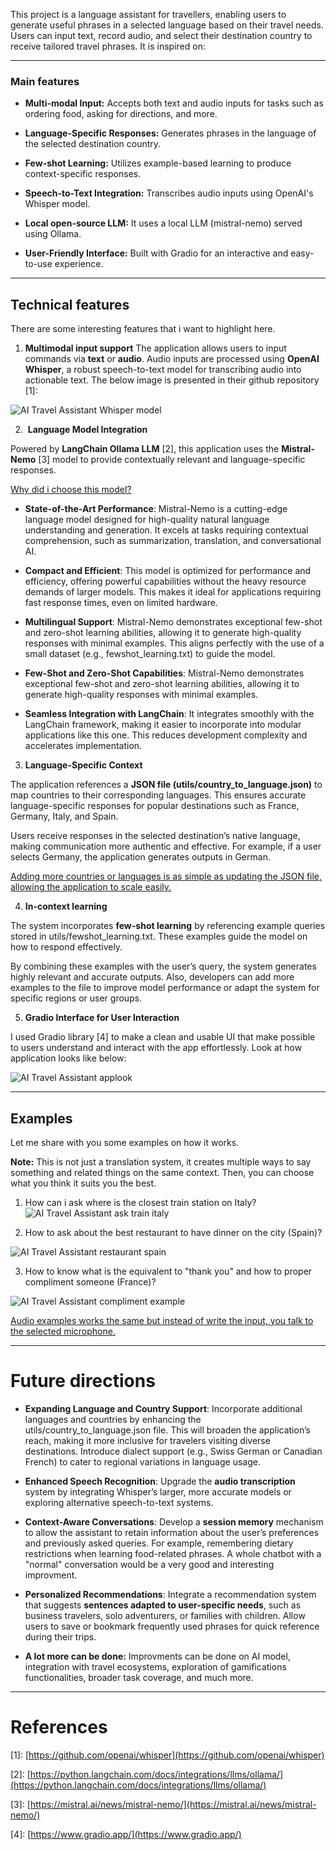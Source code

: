 This project is a language assistant for travellers, enabling users to generate useful phrases in a selected language based on their travel needs. Users can input text, record audio, and select their destination country to receive tailored travel phrases.
It is inspired on: 

---
### Main features

- **Multi-modal Input:** Accepts both text and audio inputs for tasks such as ordering food, asking for directions, and more.

- **Language-Specific Responses:** Generates phrases in the language of the selected destination country.

- **Few-shot Learning:** Utilizes example-based learning to produce context-specific responses.

- **Speech-to-Text Integration:** Transcribes audio inputs using OpenAI's Whisper model.

- **Local open-source LLM:** It uses a local LLM (mistral-nemo) served using Ollama.

- **User-Friendly Interface:** Built with Gradio for an interactive and easy-to-use experience.

---
## Technical features

There are some interesting features that i want to highlight here.

1. **Multimodal input support**
The application allows users to input commands via **text** or **audio**. Audio inputs are processed using **OpenAI Whisper**, a robust speech-to-text model for transcribing audio into actionable text. The below image is presented in their github repository \[1]:

![AI Travel Assistant Whisper model](https://i.imgur.com/pOXeNu3.png)

2.  **Language Model Integration**

Powered by **LangChain Ollama LLM** \[2], this application uses the **Mistral-Nemo** \[3] model to provide contextually relevant and language-specific responses.

<ins>Why did i choose this model?</ins>

- **State-of-the-Art Performance**: Mistral-Nemo is a cutting-edge language model designed for high-quality natural language understanding and generation. It excels at tasks requiring contextual comprehension, such as summarization, translation, and conversational AI.

- **Compact and Efficient**: This model is optimized for performance and efficiency, offering powerful capabilities without the heavy resource demands of larger models. This makes it ideal for applications requiring fast response times, even on limited hardware.

- **Multilingual Support**: Mistral-Nemo demonstrates exceptional few-shot and zero-shot learning abilities, allowing it to generate high-quality responses with minimal examples. This aligns perfectly with the use of a small dataset (e.g., fewshot_learning.txt) to guide the model.

- **Few-Shot and Zero-Shot Capabilities**: Mistral-Nemo demonstrates exceptional few-shot and zero-shot learning abilities, allowing it to generate high-quality responses with minimal examples.

- **Seamless Integration with LangChain**: It integrates smoothly with the LangChain framework, making it easier to incorporate into modular applications like this one. This reduces development complexity and accelerates implementation.

3. **Language-Specific Context**

The application references a **JSON file (**utils/country_to_language.json**)** to map countries to their corresponding languages. This ensures accurate language-specific responses for popular destinations such as France, Germany, Italy, and Spain.

Users receive responses in the selected destination’s native language, making communication more authentic and effective. For example, if a user selects Germany, the application generates outputs in German.

<ins>Adding more countries or languages is as simple as updating the JSON file, allowing the application to scale easily.</ins>

4. **In-context learning**

The system incorporates **few-shot learning** by referencing example queries stored in utils/fewshot_learning.txt. These examples guide the model on how to respond effectively.

By combining these examples with the user’s query, the system generates highly relevant and accurate outputs. Also, developers can add more examples to the file to improve model performance or adapt the system for specific regions or user groups.

5. **Gradio Interface for User Interaction**

I used Gradio library \[4] to make a clean and usable UI that make possible to users understand and interact with the app effortlessly. Look at how application looks like below:

![AI Travel Assistant applook](https://i.imgur.com/a7Rtvts.png)

---

## Examples

Let me share with you some examples on how it works.

**Note:** This is not just a translation system, it creates multiple ways to say something and related things on the same context. Then, you can choose what you think it suits you the best.

1. How can i ask where is the closest train station on Italy?
![AI Travel Assistant ask train italy](https://i.imgur.com/7eLR97W.png)

2. How to ask about the best restaurant to have dinner on the city (Spain)?

![AI Travel Assistant restaurant spain](https://i.imgur.com/QKT5rmG.png)

3. How to know what is the equivalent to "thank you" and how to proper compliment someone (France)?
 
![AI Travel Assistant compliment example](https://i.imgur.com/CJgjAud.png)

<ins>Audio examples works the same but instead of write the input, you talk to the selected microphone.</ins>

---

# Future directions

- **Expanding Language and Country Support**: Incorporate additional languages and countries by enhancing the utils/country_to_language.json file. This will broaden the application’s reach, making it more inclusive for travelers visiting diverse destinations. Introduce dialect support (e.g., Swiss German or Canadian French) to cater to regional variations in language usage.

- **Enhanced Speech Recognition**: Upgrade the **audio transcription** system by integrating Whisper’s larger, more accurate models or exploring alternative speech-to-text systems. 

- **Context-Aware Conversations**: Develop a **session memory** mechanism to allow the assistant to retain information about the user’s preferences and previously asked queries. For example, remembering dietary restrictions when learning food-related phrases. A whole chatbot with a "normal" conversation would be a very good and interesting improvment.

- **Personalized Recommendations**: Integrate a recommendation system that suggests **sentences adapted to user-specific needs**, such as business travelers, solo adventurers, or families with children. Allow users to save or bookmark frequently used phrases for quick reference during their trips.

- **A lot more can be done:** Improvments can be done on AI model, integration with travel ecosystems, exploration of gamifications functionalities, broader task coverage, and much more.

---
# References

\[1]: [https://github.com/openai/whisper](https://github.com/openai/whisper)

\[2]: [https://python.langchain.com/docs/integrations/llms/ollama/](https://python.langchain.com/docs/integrations/llms/ollama/)

\[3]: [https://mistral.ai/news/mistral-nemo/](https://mistral.ai/news/mistral-nemo/)

\[4]: [https://www.gradio.app/](https://www.gradio.app/) 

